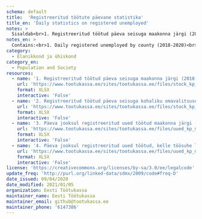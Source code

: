 ```yaml
---
schema: default
title:  'Registreeritud töötute päevane statistika'
title_en: 'Daily statistics on registered unemployed'
notes: >
  Sisaldab<br>1. Registreeritud töötud päeva seisuga maakonna järgi (2018-2020)<br>2. Registreeritud töötud päeva seisuga kohaliku     omavalitsuse järgi (2018-2020)<br>3. Päeva jooksul registreeritud uued töötud maakonna järgi (2019-2020)<br>4. Päeva jooksul registreeritud uued töötud, kelle töösuhe lõppes koondamisega maakonna järgi (2019-2020). Kui teil ei õnnestu alla laadida kõige värskemat faili, on veebilehitseja vanema faili mällu jätnud. Selle parandamiseks tuleb veebilehitseja vahemälu tühjendada. Pärast vahemälu tühjendamist sulgege veebilehitseja ja proovige uuesti.
notes_en: >
  Contains:<br>1. Daily registered unemployed by county (2018-2020)<br>2. Daily registered unemployed by local government (2018-2020)<br>3. New unemployed registered during the day by county (2019-2020)<br>4. New unemployed registered during the day, whose employment ended with redundancy by county (2019-2020). If you can't download the most recent file, the web browser has left the older file in memory. To fix this, you need to clear your browser's cache. After clearing the cache, close the web browser and try again.
category:
  - Elanikkond ja ühiskond
category_en:
  - Population and Society
resources:
  - name: '1. Registreeritud töötud päeva seisuga maakonna järgi (2018-2020)'
    url: 'https://www.tootukassa.ee/sites/tootukassa.ee/files/stock_kp_mk_day.xlsx'
    format: XLSX
    interactive: 'False'
  - name: '2. Registreeritud töötud päeva seisuga kohaliku omavalitsuse järgi (2018-2020)'
    url: 'https://www.tootukassa.ee/sites/tootukassa.ee/files/stock_kp_mk_kov_day.xlsx'
    format: XLSX
    interactive: 'False'
  - name: '3. Päeva jooksul registreeritud uued töötud maakonna järgi (2019-2020)'
    url: 'https://www.tootukassa.ee/sites/tootukassa.ee/files/uued_kp_mk_day.xlsx'
    format: XLSX
    interactive: 'False'
  - name: '4. Päeva jooksul registreeritud uued töötud, kelle töösuhe lõppes koondamisega maakonna järgi (2019-2020)'
    url: 'https://www.tootukassa.ee/sites/tootukassa.ee/files/uued_kp_mk_koondamine_day.xlsx'
    format: XLSX
    interactive: 'False'
license: 'https://creativecommons.org/licenses/by-sa/3.0/ee/legalcode'
update_freq: 'http://purl.org/linked-data/sdmx/2009/code#freq-D'
date_issued: 09/04/2020 
date_modified: 2021/01/05
organization: Eesti Töötukassa
maintainer_name: Eesti Töötukassa
maintainer_email: github@tootukassa.ee
maintainer_phone: '6147386'
---
```

